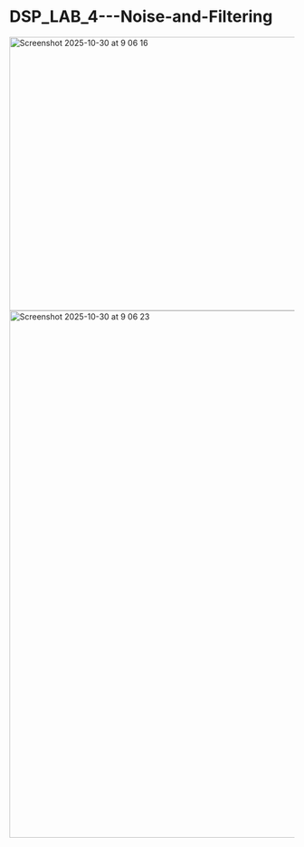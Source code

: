# DSP_LAB_4---Noise-and-Filtering
<img width="1194" height="484" alt="Screenshot 2025-10-30 at 9 06 16" src="https://github.com/user-attachments/assets/ad14d798-79be-42b4-bc44-7bb9cd3eff66" />
<img width="1172" height="932" alt="Screenshot 2025-10-30 at 9 06 23" src="https://github.com/user-attachments/assets/a9c3863c-23f5-4698-8334-5c323937fabb" />

